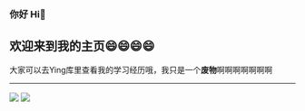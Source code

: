 ### 你好 Hi👋

## 欢迎来到我的主页😄😄😄😄

大家可以去Ying库里查看我的学习经历哦，我只是一个<strong>废物</strong>啊啊啊啊啊啊啊
<hr>
<img align="center"  src="https://github-readme-stats.vercel.app/api?username=WuYingSi&show_icons=true&theme=radical"/>
<!--语言使用统计：-->
<img align="center"  src="https://github-readme-stats.vercel.app/api/top-langs/?username=WuYingSi&theme=radical&layout=compact"  />
